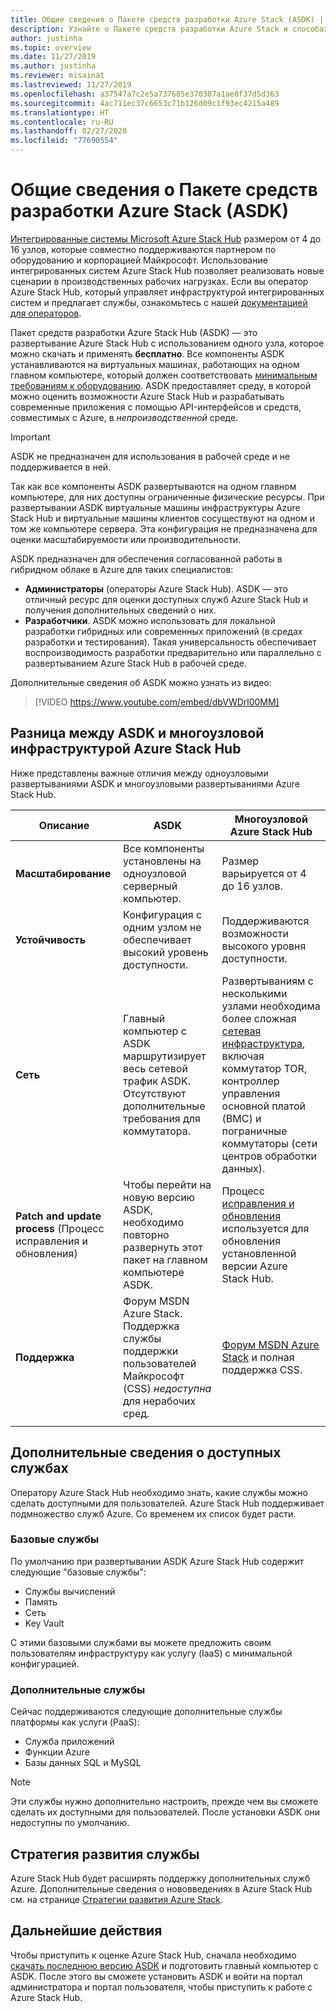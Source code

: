 ```yaml
---
title: Общие сведения о Пакете средств разработки Azure Stack (ASDK) | Документы Майкрософт
description: Узнайте о Пакете средств разработки Azure Stack и способах его использования для оценки возможностей Azure Stack Hub.
author: justinha
ms.topic: overview
ms.date: 11/27/2019
ms.author: justinha
ms.reviewer: misainat
ms.lastreviewed: 11/27/2019
ms.openlocfilehash: a37547a7c2e5a737685e370307a1ae8f37d5d363
ms.sourcegitcommit: 4ac711ec37c6653c71b126d09c1f93ec4215a489
ms.translationtype: HT
ms.contentlocale: ru-RU
ms.lasthandoff: 02/27/2020
ms.locfileid: "77690554"
---
```

# <a name="what-is-the-azure-stack-development-kit-asdk"></a>Общие сведения о Пакете средств разработки Azure Stack (ASDK)
[Интегрированные системы Microsoft Azure Stack Hub](../operator/azure-stack-overview.md) размером от 4 до 16 узлов, которые совместно поддерживаются партнером по оборудованию и корпорацией Майкрософт. Использование интегрированных систем Azure Stack Hub позволяет реализовать новые сценарии в производственных рабочих нагрузках. Если вы оператор Azure Stack Hub, который управляет инфраструктурой интегрированных систем и предлагает службы, ознакомьтесь с нашей [документацией для операторов](/azure-stack/operator).

Пакет средств разработки Azure Stack Hub (ASDK) — это развертывание Azure Stack Hub с использованием одного узла, которое можно скачать и применять **бесплатно**. Все компоненты ASDK устанавливаются на виртуальных машинах, работающих на одном главном компьютере, который должен соответствовать [минимальным требованиям к оборудованию](asdk-deploy-considerations.md#hardware). ASDK предоставляет среду, в которой можно оценить возможности Azure Stack Hub и разрабатывать современные приложения с помощью API-интерфейсов и средств, совместимых с Azure, в *непроизводственной* среде. 

> [!IMPORTANT]
> ASDK не предназначен для использования в рабочей среде и не поддерживается в ней.

Так как все компоненты ASDK развертываются на одном главном компьютере, для них доступны ограниченные физические ресурсы. При развертывании ASDK виртуальные машины инфраструктуры Azure Stack Hub и виртуальные машины клиентов сосуществуют на одном и том же компьютере сервера. Эта конфигурация не предназначена для оценки масштабируемости или производительности.

ASDK предназначен для обеспечения согласованной работы в гибридном облаке в Azure для таких специалистов:
- **Администраторы** (операторы Azure Stack Hub). ASDK — это отличный ресурс для оценки доступных служб Azure Stack Hub и получения дополнительных сведений о них.
- **Разработчики**. ASDK можно использовать для локальной разработки гибридных или современных приложений (в средах разработки и тестирования). Такая универсальность обеспечивает воспроизводимость разработки предварительно или параллельно с развертыванием Azure Stack Hub в рабочей среде.

Дополнительные сведения об ASDK можно узнать из видео:

> [!VIDEO https://www.youtube.com/embed/dbVWDrl00MM]


## <a name="asdk-and-multi-node-azure-stack-hub-differences"></a>Разница между ASDK и многоузловой инфраструктурой Azure Stack Hub
Ниже представлены важные отличия между одноузловыми развертываниями ASDK и многоузловыми развертываниями Azure Stack Hub.

|Описание|ASDK|Многоузловой Azure Stack Hub|
|-----|-----|-----|
|**Масштабирование**|Все компоненты установлены на одноузловой серверный компьютер.|Размер варьируется от 4 до 16 узлов.|
|**Устойчивость**|Конфигурация с одним узлом не обеспечивает высокий уровень доступности.|Поддерживаются возможности высокого уровня доступности.|
|**Сеть**|Главный компьютер с ASDK маршрутизирует весь сетевой трафик ASDK. Отсутствуют дополнительные требования для коммутатора.|Развертываниям с несколькими узлами необходима более сложная [сетевая инфраструктура](../operator/azure-stack-network.md#network-infrastructure), включая коммутатор TOR, контроллер управления основной платой (BMC) и пограничные коммутаторы (сети центров обработки данных).|
|**Patch and update process** (Процесс исправления и обновления)|Чтобы перейти на новую версию ASDK, необходимо повторно развернуть этот пакет на главном компьютере ASDK.|Процесс [исправления и обновления](../operator/azure-stack-updates.md) используется для обновления установленной версии Azure Stack Hub.|
|**Поддержка**|Форум MSDN Azure Stack. Поддержка службы поддержки пользователей Майкрософт (CSS) *недоступна* для нерабочих сред.|[Форум MSDN Azure Stack](https://social.msdn.microsoft.com/Forums/en-US/home?forum=AzureStack) и полная поддержка CSS.|
| | |

## <a name="learn-about-available-services"></a>Дополнительные сведения о доступных службах
Оператору Azure Stack Hub необходимо знать, какие службы можно сделать доступными для пользователей. Azure Stack Hub поддерживает подмножество служб Azure. Со временем их список будет расти.

### <a name="foundational-services"></a>Базовые службы
По умолчанию при развертывании ASDK Azure Stack Hub содержит следующие "базовые службы":
- Службы вычислений
- Память
- Сеть
- Key Vault

С этими базовыми службами вы можете предложить своим пользователям инфраструктуру как услугу (IaaS) с минимальной конфигурацией.

### <a name="additional-services"></a>Дополнительные службы
Сейчас поддерживаются следующие дополнительные службы платформы как услуги (PaaS):
- Служба приложений
- Функции Azure
- Базы данных SQL и MySQL

> [!NOTE]
> Эти службы нужно дополнительно настроить, прежде чем вы сможете сделать их доступными для пользователей. После установки ASDK они недоступны по умолчанию.

## <a name="service-roadmap"></a>Стратегия развития службы
Azure Stack Hub будет расширять поддержку дополнительных служб Azure. Дополнительные сведения о нововведениях в Azure Stack Hub см. на странице [Стратегии развития Azure Stack](https://azure.microsoft.com/roadmap/?tag=azure-stack). 


## <a name="next-steps"></a>Дальнейшие действия
Чтобы приступить к оценке Azure Stack Hub, сначала необходимо [скачать последнюю версию ASDK](asdk-download.md) и подготовить главный компьютер с ASDK. После этого вы сможете установить ASDK и войти на портал администратора и портал пользователя, чтобы приступить к работе с Azure Stack Hub.